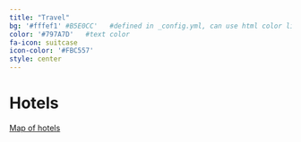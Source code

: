 ```yaml
---
title: "Travel"
bg: '#fffef1' #B5E0CC'   #defined in _config.yml, can use html color like '#0fbfcf'
color: '#797A7D'   #text color
fa-icon: suitcase
icon-color: '#FBC557'
style: center
---
```

# Hotels
<a class="page_link" target="_blank" href="https://www.google.com/maps/d/edit?mid=zJq8mmRYAApY.kYAn8h1wLTew&usp=sharing">Map of hotels</a>